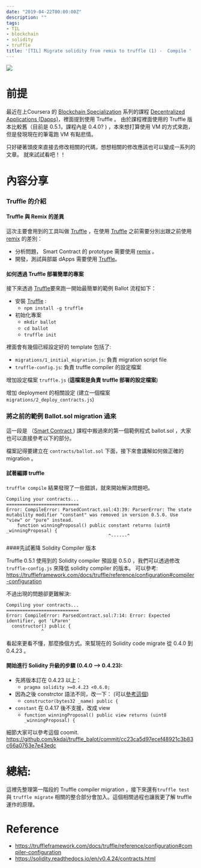 ```yaml
---
date: "2019-04-22T00:00:00Z"
description: ""
tags:
- TIL
- blockchain
- solidity
- truffle
title: '[TIL] Migrate solidity from remix to truffle (1) -  Compile '
---
```




![](../images/2019/truffle.png)



# 前提

最近在上Coursera 的 [Blockchain Specialization](https://www.coursera.org/specializations/blockchain) 系列的課程 [Decentralized Applications (Dapps)](https://www.coursera.org/learn/decentralized-apps-on-blockchain)，裡面提到使用 Truffle 。 由於課程裡面使用的 Truffle 版本比較舊（目前是 0.5.1，課程內是 0.4.0? ) ，本來想打算使用 VM 的方式來跑，但是發現現在的筆電跑 VM 有點悲情。 

只好硬著頭皮來直接去修改相關的代碼，想想相關的修改應該也可以變成一系列的文章。 就來試試看吧！！



# 內容分享

### Truffle 的介紹 

#### Truffle 與 Remix 的差異

這次主要會用到的工具叫做 [Truffle](https://truffleframework.com/) ，在使用 [Truffle](https://truffleframework.com/)  之前需要分別出跟之前使用 [remix](http://remix.ethereum.org)  的差別：

- 分析問題， Smart Contract 的 prototype 需要使用 [remix](http://remix.ethereum.org) 。
- 開發，測試與部屬 dApps 需要使用 [Truffle](https://truffleframework.com/)。

#### 如何透過 Truffle 部署簡單的專案

接下來透過  [Truffle](https://truffleframework.com/)要來跑一開始最簡單的範例 Ballot 流程如下：

- 安裝  [Truffle](https://truffleframework.com/) : 
  - `npm install -g truffle`
- 初始化專案
  - `mkdir ballot`
  - `cd ballot`
  - `truffle init`

裡面會有幾個已經設定好的 template 包括了:

- `migrations/1_initial_migration.js`: 負責 migration script file
- `truffle-config.js`: 負責 truffle compiler 的設定檔案

增加設定檔案 `truffle.js` (**這檔案是負責 truffle 部署的設定檔案**)

<script src="https://gist.github.com/kkdai/7052592fc31f355a63c2ce90233d7e98.js"></script>

增加 deployment 的相關設定 (建立一個檔案 `migrations/2_deploy_contracts.js`)

<script src="https://gist.github.com/kkdai/314224460e08304dc385fe997123a3d0.js"></script>

### 將之前的範例 Ballot.sol  migration 過來

這一段是 （[Smart Contract ](http://www.evanlin.com/moocs-smart-contract/) ) 課程中搬過來的第一個範例程式 ballot.sol ，大家也可以直接參考以下的部分。

<script src="https://gist.github.com/kkdai/f9d958ab8af73bb0581f4832ba8a8ae4.js"></script>  

檔案記得要建立在 `contracts/ballot.sol` 下面，接下來會講解如何做正確的 migration 。

#### 試著編譯 truffle

`truffle compile`  結果發現了一些錯誤，就來開始解決問題吧。

```
Compiling your contracts...
===========================
Error: CompileError: ParsedContract.sol:43:39: ParserError: The state mutability modifier "constant" was removed in version 0.5.0. Use "view" or "pure" instead.
    function winningProposal() public constant returns (uint8 _winningProposal) {
                                      ^------^
```



####先試著降 Solidity Compiler 版本

Truffle 0.5.1 使用到的 Solidity compiler 預設是 0.5.0 ，我們可以透過修改 `truffle-config.js` 來降低 solidity compiler 的版本。 可以參考: <https://truffleframework.com/docs/truffle/reference/configuration#compiler-configuration>



不過出現的問題卻更難解決:

```
Compiling your contracts...
===========================
Error: CompileError: ParsedContract.sol:7:14: Error: Expected identifier, got 'LParen'
  constructor() public {
             ^
```

看起來更看不懂，那麼換個方式。來幫現在的 Solidity code migrate 從 0.4.0 到 0.4.23 。



#### 開始進行 Solidity 升級的步驟 (0.4.0 —> 0.4.23):

- 先將版本訂在 0.4.23 以上：
  - `pragma solidity >=0.4.23 <0.6.0;`
- 因為之後 constrctor 語法不同，改一下： (可以[參考這個](https://solidity.readthedocs.io/en/v0.4.24/contracts.html))
  - `constructor(bytes32 _name) public {`
- `constant` 在 0.4.17 後不支援，改成 view
  - `function winningProposal() public view returns (uint8 _winningProposal) {`

細節大家可以參考這個 coomit. <https://github.com/kkdai/truffle_balot/commit/cc23ca5d97ecef48921c3b83c66a0763e7e43edc>



# 總結:

這裡先整理第一階段的 Truffle compiler migration ，接下來還有`truffle test` 與  `truffle migrate` 相關的整合部分會加入。這個相關過程也讓我更了解 truffle 運作的原理。

# Reference

- <https://truffleframework.com/docs/truffle/reference/configuration#compiler-configuration>
- <https://solidity.readthedocs.io/en/v0.4.24/contracts.html>
